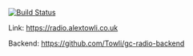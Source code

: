 [![Build Status](https://travis-ci.com/Towli/gc-radio-client.svg?token=4D5VyYDq4nR8cFCPsnym&branch=master)](https://travis-ci.com/Towli/gc-radio-client)

Link: https://radio.alextowli.co.uk

Backend: https://github.com/Towli/gc-radio-backend
